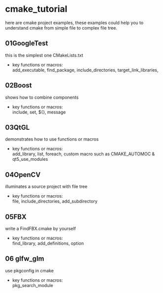 # cmake_tutorial

here are cmake project examples, these examples could help you to understand cmake from simple file to complex file tree.

## 01GoogleTest  
this is the simplest one CMakeLists.txt  
  * key functions or macros:  
    add_executable, find_package, include_directories, target_link_libraries, 

## 02Boost  
shows how to combine components  
  * key functions or macros:  
    include, set, ${}, message  
    
## 03QtGL 
demonstrates how to use functions or macros  
  * key functions or macros:  
    add_library, list, foreach, custom macro such as CMAKE_AUTOMOC & qt5_use_modules
    
## 04OpenCV
illuminates a source project with file tree  
  * key functions or macros:  
    file, include_directories, add_subdirectory

## 05FBX
write a FindFBX.cmake by yourself 
  * key functions or macros:  
    find_library, add_definitions, option

## 06 glfw_glm
use pkgconfig in cmake
  * key functions or macros:  
    pkg_search_module
